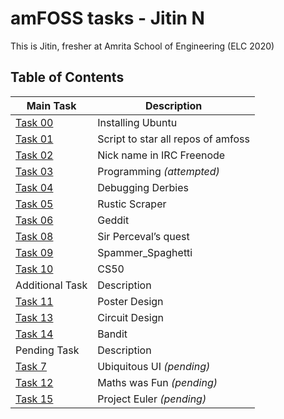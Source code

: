 # **amFOSS tasks - Jitin N**

This is Jitin, fresher at Amrita School of Engineering (ELC 2020)

## **Table of Contents**

| Main Task                 |                            Description                                     |
| --- | --- |
| [Task 00](https://github.com/nj7782/amfoss-tasks/tree/main/Task%200)  | Installing Ubuntu |
| [Task 01](https://github.com/nj7782/amfoss-tasks/tree/main/Task%201)   | Script to star all repos of amfoss |
| [Task 02](https://github.com/nj7782/amfoss-tasks/tree/main/Task%201)   | Nick name in IRC Freenode |
| [Task 03](https://github.com/nj7782/amfoss-tasks/tree/main/Task%203)   | Programming *(attempted)*  |
| [Task 04](https://github.com/nj7782/amfoss-tasks/tree/main/Task%204)   | Debugging Derbies  |
| [Task 05](https://github.com/nj7782/amfoss-tasks/tree/main/Task%205)   | Rustic Scraper  |
| [Task 06](https://github.com/nj7782/amfoss-tasks/tree/main/Task%206)   | Geddit  |
| [Task 08](https://github.com/nj7782/amfoss-tasks/tree/main/Task%208)   | Sir Perceval’s quest |
| [Task 09](https://github.com/nj7782/amfoss-tasks/tree/main/Task%209)   | Spammer_Spaghetti |
| [Task 10](https://github.com/nj7782/amfoss-tasks/tree/main/Task%2010)   | CS50  |
| Additional Task                 |                            Description                                     |
| [Task 11](https://github.com/nj7782/amfoss-tasks/tree/main/Task%2011)   | Poster Design |  
| [Task 13](https://github.com/nj7782/amfoss-tasks/tree/main/Task%2013) | Circuit Design |
| [Task 14](https://github.com/nj7782/amfoss-tasks/tree/main/Task%2014)   | Bandit | 
|  Pending Task                                                                   | Description     |
| [Task 7](https://github.com/nj7782/amfoss-tasks/tree/main/Task%207)   | Ubiquitous UI *(pending)*  |
| [Task 12](https://github.com/nj7782/amfoss-tasks/tree/main/Task%2012)   | Maths was Fun *(pending)* |
| [Task 15](https://github.com/nj7782/amfoss-tasks/tree/main/Task%2015)   | Project Euler *(pending)* |








